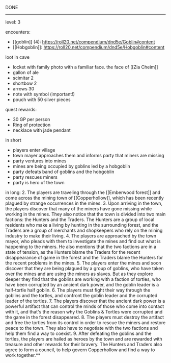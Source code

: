 DONE

---

level: 3

encounters:
- [[goblin]] (4): https://roll20.net/compendium/dnd5e/Goblin#content
- [[Hobgoblin]]: https://roll20.net/compendium/dnd5e/Hobgoblin#content

loot in cave
- locket with family photo with a familiar face. the face of [[Zia Cheim]]
- gallon of ale
- scimitar 2
- shortbow 2
- arrows 30
- note with symbol (important!)
- pouch with 50 silver pieces

quest rewards:
- 30 GP per person
- Ring of protection
- necklace with jade pendant

in short
- players enter village
- town mayer approaches them and informs party that miners are missing
- party ventures into mines
- mines are being occupied by goblins led by a hobgoblin
- party defeats band of goblins and the hobgoblin
- party rescues miners
- party is hero of the town

in long:
2. The players are traveling through the [[Emberwood forest]] and come across the mining town of [[Copperhollow]], which has been recently plagued by strange occurrences in the mines.
3.  Upon arriving in the town, the players discover that many of the miners have gone missing while working in the mines. They also notice that the town is divided into two main factions: the Hunters and the Traders. The Hunters are a group of local residents who make a living by hunting in the surrounding forest, and the Traders are a group of merchants and shopkeepers who rely on the mining industry to make their living.
4.  The players are approached by the town mayor, who pleads with them to investigate the mines and find out what is happening to the miners. He also mentions that the two factions are in a state of tension, as the Hunters blame the Traders for the recent disappearance of game in the forest and the Traders blame the Hunters for the recent problems in the mines.
5.  The players enter the mines and soon discover that they are being plagued by a group of goblins, who have taken over the mines and are using the miners as slaves. But as they explore deeper they find that the goblins are working with a faction of tortles, who have been corrupted by an ancient dark power, and the goblin leader is a half-tortle half goblin.
6.  The players must fight their way through the goblins and the tortles, and confront the goblin leader and the corrupted leader of the tortles.
7.  The players discover that the ancient dark power is a powerful artifact that can control the minds of those who come into contact with it, and that's the reason why the Goblins & Tortles were corrupted and the game in the forest disappeared.
8.  The players must destroy the artifact and free the tortles from its control in order to rescue the miners and restore peace to the town. They also have to negotiate with the two factions and help them find a way to coexist.
9.  After defeating the goblins and the tortles, the players are hailed as heroes by the town and are rewarded with treasure and other rewards for their bravery. The Hunters and Traders also agree to form a council, to help govern Copperhollow and find a way to work together.**